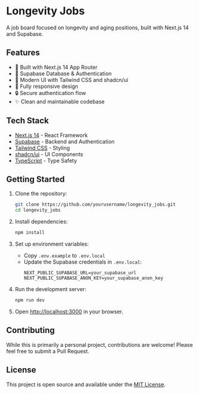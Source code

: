 # Longevity Jobs

A job board focused on longevity and aging positions, built with Next.js 14 and Supabase.

## Features

- 🚀 Built with Next.js 14 App Router
- 💾 Supabase Database & Authentication
- 🎨 Modern UI with Tailwind CSS and shadcn/ui
- 📱 Fully responsive design
- 🔒 Secure authentication flow
- ✨ Clean and maintainable codebase

## Tech Stack

- [Next.js 14](https://nextjs.org/) - React Framework
- [Supabase](https://supabase.com/) - Backend and Authentication
- [Tailwind CSS](https://tailwindcss.com/) - Styling
- [shadcn/ui](https://ui.shadcn.com/) - UI Components
- [TypeScript](https://www.typescriptlang.org/) - Type Safety

## Getting Started

1. Clone the repository:
   ```bash
   git clone https://github.com/yourusername/longevity_jobs.git
   cd longevity_jobs
   ```

2. Install dependencies:
   ```bash
   npm install
   ```

3. Set up environment variables:
   - Copy `.env.example` to `.env.local`
   - Update the Supabase credentials in `.env.local`:
     ```
     NEXT_PUBLIC_SUPABASE_URL=your_supabase_url
     NEXT_PUBLIC_SUPABASE_ANON_KEY=your_supabase_anon_key
     ```

4. Run the development server:
   ```bash
   npm run dev
   ```

5. Open [http://localhost:3000](http://localhost:3000) in your browser.

## Contributing

While this is primarily a personal project, contributions are welcome! Please feel free to submit a Pull Request.

## License

This project is open source and available under the [MIT License](LICENSE).
